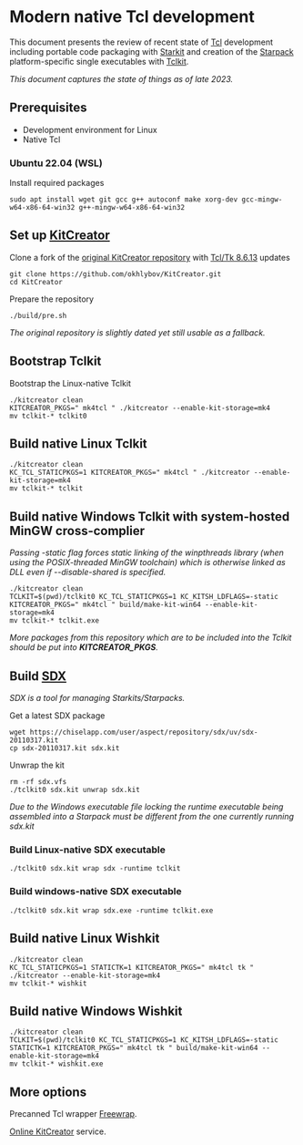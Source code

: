 # Modern native Tcl development

This document presents the review of recent state of [Tcl](https://www.tcl.tk) development including portable code packaging with [Starkit](https://wiki.tcl-lang.org/page/Starkit) and creation of the [Starpack](https://wiki.tcl-lang.org/page/Starpack) platform-specific single executables with [Tclkit](https://wiki.tcl-lang.org/page/Tclkit).

_This document captures the state of things as of late 2023._

## Prerequisites

- Development environment for Linux
- Native Tcl

### Ubuntu 22.04 (WSL)

Install required packages

```shell
sudo apt install wget git gcc g++ autoconf make xorg-dev gcc-mingw-w64-x86-64-win32 g++-mingw-w64-x86-64-win32
```

## Set up [KitCreator](https://kitcreator.rkeene.org)

Clone a fork of the [original KitCreator repository](https://github.com/rkeene/KitCreator) with [Tcl/Tk 8.6.13](https://www.tcl.tk/software/tcltk/8.6.html) updates

```shell
git clone https://github.com/okhlybov/KitCreator.git
cd KitCreator
```

Prepare the repository

```shell
./build/pre.sh
```

_The original repository is slightly dated yet still usable as a fallback._

## Bootstrap Tclkit

Bootstrap the Linux-native Tclkit

```shell
./kitcreator clean
KITCREATOR_PKGS=" mk4tcl " ./kitcreator --enable-kit-storage=mk4
mv tclkit-* tclkit0
```

## Build native Linux Tclkit

```shell
./kitcreator clean
KC_TCL_STATICPKGS=1 KITCREATOR_PKGS=" mk4tcl " ./kitcreator --enable-kit-storage=mk4
mv tclkit-* tclkit
```

## Build native Windows Tclkit with system-hosted MinGW cross-complier

_Passing -static flag forces static linking of the winpthreads library (when using the POSIX-threaded MinGW toolchain) which is otherwise linked as DLL even if --disable-shared is specified._

```shell
./kitcreator clean
TCLKIT=$(pwd)/tclkit0 KC_TCL_STATICPKGS=1 KC_KITSH_LDFLAGS=-static KITCREATOR_PKGS=" mk4tcl " build/make-kit-win64 --enable-kit-storage=mk4
mv tclkit-* tclkit.exe
```

_More packages from this repository which are to be included into the Tclkit should be put into **KITCREATOR_PKGS**._

## Build [SDX](https://wiki.tcl-lang.org/page/sdx)

_SDX is a tool for managing Starkits/Starpacks._

Get a latest SDX package

```shell
wget https://chiselapp.com/user/aspect/repository/sdx/uv/sdx-20110317.kit
cp sdx-20110317.kit sdx.kit
```

Unwrap the kit

```shell
rm -rf sdx.vfs
./tclkit0 sdx.kit unwrap sdx.kit
```

_Due to the Windows executable file locking the runtime executable being assembled into a Starpack must be different from the one currently running sdx.kit_

### Build Linux-native SDX executable

```shell
./tclkit0 sdx.kit wrap sdx -runtime tclkit
```

### Build windows-native SDX executable

```shell
./tclkit0 sdx.kit wrap sdx.exe -runtime tclkit.exe
```

## Build native Linux Wishkit

```shell
./kitcreator clean
KC_TCL_STATICPKGS=1 STATICTK=1 KITCREATOR_PKGS=" mk4tcl tk " ./kitcreator --enable-kit-storage=mk4
mv tclkit-* wishkit
```

## Build native Windows Wishkit

```shell
./kitcreator clean
TCLKIT=$(pwd)/tclkit0 KC_TCL_STATICPKGS=1 KC_KITSH_LDFLAGS=-static STATICTK=1 KITCREATOR_PKGS=" mk4tcl tk " build/make-kit-win64 --enable-kit-storage=mk4
mv tclkit-* wishkit.exe
```

## More options

Precanned Tcl wrapper [Freewrap](https://freewrap.dengensys.com/).

[Online KitCreator](http://kitcreator.rkeene.org/kitcreator) service.
